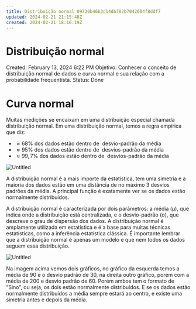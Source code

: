 ```yaml
---
title: Distribuição normal 09720b46b3d14db782b7042604f8ddf7
updated: 2024-02-21 21:15:48Z
created: 2024-02-21 18:16:19Z
---
```


# Distribuição normal

Created: February 13, 2024 6:22 PM
Objetivo: Conhecer o conceito de distribuição normal de dados e curva normal e sua relação com a probabilidade frequentista.
Status: Done

# Curva normal

Muitas medições se encaixam em uma distribuição especial chamada distribuição normal. Em uma distribuição normal, temos a regra empírica que diz:

- $\approx68\%$ dos dados estão dentro de  desvio-padrão da média
- $\approx95\%$ dos dados estão dentro de  desvios-padrão da média
- $\approx99,7\%$ dos dados estão dentro de  desvios-padrão da média

![Untitled](../../../_resources/Untitled-2.png)

A distribuição normal é a mais importe da estatística, tem uma simetria e a maioria dos dados estão em uma distância de no máximo 3 desvios padrões da média. A principal função é exatamente ver se os dados estão normalmente distribuídos.

A distribuição normal é caracterizada por dois parâmetros: a média (μ), que indica onde a distribuição está centralizada, e o desvio-padrão (σ), que descreve o grau de dispersão dos dados. A distribuição normal é amplamente utilizada em estatística e é a base para muitas técnicas estatísticas, como a inferência estatística clássica. É importante lembrar que a distribuição normal é apenas um modelo e que nem todos os dados seguem essa distribuição.

![Untitled](../../../_resources/Untitled%201-2.png)

Na imagem acima vemos dois gráficos, no gráfico da esquerda temos a média de 90 e o desvio padrão de 30, na direita outro gráfico, porem com a média de 200 e desvio padrão de 60. Porém ambos tem o formato de “Sino”, ou seja, os dois estão normalmente distribuídos. E se os dados estão normalmente distribuídos a média sempre estará ao centro, e existe uma simetria antes e depois da média.